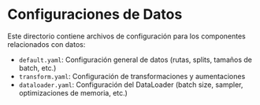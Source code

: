 # Configuraciones de Datos

Este directorio contiene archivos de configuración para los componentes relacionados con datos:

- `default.yaml`: Configuración general de datos (rutas, splits, tamaños de batch, etc.)
- `transform.yaml`: Configuración de transformaciones y aumentaciones
- `dataloader.yaml`: Configuración del DataLoader (batch size, sampler, optimizaciones de memoria, etc.) 